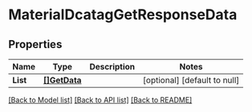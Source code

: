 # MaterialDcatagGetResponseData

## Properties
Name | Type | Description | Notes
------------ | ------------- | ------------- | -------------
**List** | [**[]GetData**](get_data.md) |  | [optional] [default to null]

[[Back to Model list]](../README.md#documentation-for-models) [[Back to API list]](../README.md#documentation-for-api-endpoints) [[Back to README]](../README.md)


